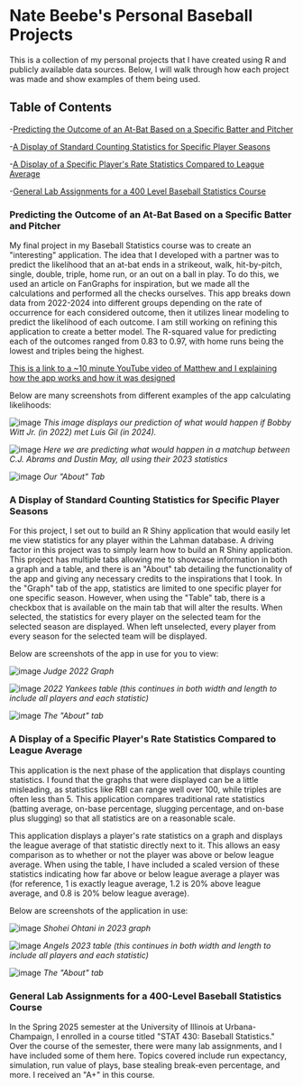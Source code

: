 # Nate Beebe's Personal Baseball Projects
This is a collection of my personal projects that I have created using R and publicly available data sources. Below, I will walk through how each project was made and show examples of them being used. 

## Table of Contents
-[Predicting the Outcome of an At-Bat Based on a Specific Batter and Pitcher](#predicting-the-outcome-of-an-at-bat-based-on-a-specific-batter-and-pitcher)

-[A Display of Standard Counting Statistics for Specific Player Seasons](#a-display-of-standard-counting-statistics-for-specific-player-seasons)

-[A Display of a Specific Player's Rate Statistics Compared to League Average](#a-display-of-a-specific-players-rate-statistics-compared-to-league-average)

-[General Lab Assignments for a 400 Level Baseball Statistics Course](#general-lab-assignments-for-a-400-level-baseball-statistics-course)


### Predicting the Outcome of an At-Bat Based on a Specific Batter and Pitcher

My final project in my Baseball Statistics course was to create an "interesting" application. The idea that I developed with a partner was to predict the likelihood that an at-bat ends in a strikeout, walk, hit-by-pitch, single, double, triple, home run, or an out on a ball in play. To do this, we used an article on FanGraphs for inspiration, but we made all the calculations and performed all the checks ourselves. This app breaks down data from 2022-2024 into different groups depending on the rate of occurrence for each considered outcome, then it utilizes linear modeling to predict the likelihood of each outcome. I am still working on refining this application  to create a better model. The R-squared value for predicting each of the outcomes ranged from 0.83 to 0.97, with home runs being the lowest and triples being the highest. 

[This is a link to a ~10 minute YouTube video of Matthew and I explaining how the app works and how it was designed](https://youtu.be/J6ACcIVyuhM?si=RlKZLdLvxxZ8owus)

Below are many screenshots from different examples of the app calculating likelihoods:

![image](https://github.com/user-attachments/assets/8e5a6b21-a776-4929-90c8-4081b723b1cc)
*This image displays our prediction of what would happen if Bobby Witt Jr. (in 2022) met Luis Gil (in 2024).*

![image](https://github.com/user-attachments/assets/412e524a-088e-4856-8fa5-647ea5e4a44e)
*Here we are predicting what would happen in a matchup between C.J. Abrams and Dustin May, all using their 2023 statistics*

![image](https://github.com/user-attachments/assets/96e7218e-1eee-4f09-abee-51a763387fd7)
*Our "About" Tab*

### A Display of Standard Counting Statistics for Specific Player Seasons

For this project, I set out to build an R Shiny application that would easily let me view statistics for any player within the Lahman database. A driving factor in this project was to simply learn how to build an R Shiny application. This project has multiple tabs allowing me to showcase information in both a graph and a table, and there is an "About" tab detailing the functionality of the app and giving any necessary credits to the inspirations that I took. In the "Graph" tab of the app, statistics are limited to one specific player for one specific season. However, when using the "Table" tab, there is a checkbox that is available on the main tab that will alter the results. When selected, the statistics for every player on the selected team for the selected season are displayed. When left unselected, every player from every season for the selected team will be displayed.

Below are screenshots of the app in use for you to view:

![image](https://github.com/user-attachments/assets/1108ef7e-ddae-4165-99f8-e7221156ac48)
*Judge 2022 Graph*

![image](https://github.com/user-attachments/assets/f51230df-3cb8-4d60-89cf-4191b5e7c8bf)
*2022 Yankees table (this continues in both width and length to include all players and each statistic)*

![image](https://github.com/user-attachments/assets/6dd39d4f-cdd4-4aee-84ed-d8a66a782737)
*The "About" tab*


### A Display of a Specific Player's Rate Statistics Compared to League Average
This application is the next phase of the application that displays counting statistics. I found that the graphs that were displayed can be a little misleading, as statistics like RBI can range well over 100, while triples are often less than 5. This application compares traditional rate statistics (batting average, on-base percentage, slugging percentage, and on-base plus slugging) so that all statistics are on a reasonable scale. 

This application displays a player's rate statistics on a graph and displays the league average of that statistic directly next to it. This allows an easy comparison as to whether or not the player was above or below league average. When using the table, I have included a scaled version of these statistics indicating how far above or below league average a player was (for reference, 1 is exactly league average, 1.2 is 20% above league average, and 0.8 is 20% below league average). 

Below are screenshots of the application in use:

![image](https://github.com/user-attachments/assets/662cbd4f-3f3e-483f-a073-f921cb911eb9)
*Shohei Ohtani in 2023 graph*

![image](https://github.com/user-attachments/assets/1d046de6-d934-43ab-8261-894b48c141d6)
*Angels 2023 table (this continues in both width and length to include all players and each statistic)*

![image](https://github.com/user-attachments/assets/0fc8afd4-27e3-476d-9fac-77bc63ec6ce0)
*The "About" tab*

### General Lab Assignments for a 400-Level Baseball Statistics Course

In the Spring 2025 semester at the University of Illinois at Urbana-Champaign, I enrolled in a course titled "STAT 430: Baseball Statistics." Over the course of the semester, there were many lab assignments, and I have included some of them here. Topics covered include run expectancy, simulation, run value of plays, base stealing break-even percentage, and more. I received an "A+" in this course.
